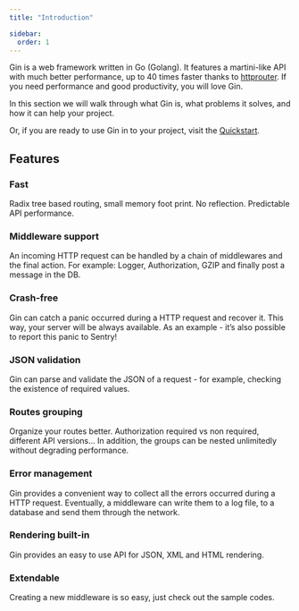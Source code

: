 ```yaml
---
title: "Introduction"

sidebar:
  order: 1
---
```


Gin is a web framework written in Go (Golang). It features a martini-like API with much better performance, up to 40 times faster thanks to [httprouter](https://github.com/julienschmidt/httprouter). If you need performance and good productivity, you will love Gin.

In this section we will walk through what Gin is, what problems it solves, and how it can help your project.

Or, if you are ready to use Gin in to your project, visit the [Quickstart](https://gin-gonic.com/docs/quickstart/).

## Features

### Fast

Radix tree based routing, small memory foot print. No reflection. Predictable API performance. 

### Middleware support

An incoming HTTP request can be handled by a chain of middlewares and the final action. 
For example: Logger, Authorization, GZIP and finally post a message in the DB.

### Crash-free

Gin can catch a panic occurred during a HTTP request and recover it. This way, your server will be always available. As an example - it’s also possible to report this panic to Sentry!

### JSON validation 

Gin can parse and validate the JSON of a request - for example, checking the existence of required values.

### Routes grouping

Organize your routes better. Authorization required vs non required, different API versions... In addition, the groups can be nested unlimitedly without degrading performance.

### Error management

Gin provides a convenient way to collect all the errors occurred during a HTTP request. Eventually, a middleware can write them to a log file, to a database and send them through the network.

### Rendering built-in

Gin provides an easy to use API for JSON, XML and HTML rendering.

### Extendable

Creating a new middleware is so easy, just check out the sample codes.

